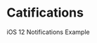 # Catifications
iOS 12 Notifications Example

[](https://habrastorage.org/webt/tn/oh/1k/tnoh1klclj31_juce5ku2drd9x8.png)
